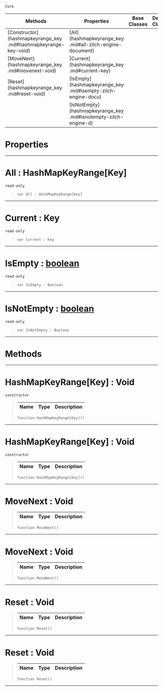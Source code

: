  `Core`

|Methods|Properties|Base Classes|Derived Classes|
|---|---|---|---|
|[Constructor](hashmapkeyrange_key .md#hashmapkeyrange-key-void)|[All](hashmapkeyrange_key .md#all-zilch-engine-document)| | |
|[MoveNext](hashmapkeyrange_key .md#movenext-void)|[Current](hashmapkeyrange_key .md#current-key)| | |
|[Reset](hashmapkeyrange_key .md#reset-void)|[IsEmpty](hashmapkeyrange_key .md#isempty-zilch-engine-docu)| | |
| |[IsNotEmpty](hashmapkeyrange_key .md#isnotempty-zilch-engine-d)| | |


 #  Properties


---  
 #  All : HashMapKeyRange[Key]

 `read-only`

> 
> ```TS:Nada
> var All : HashMapKeyRange[Key]


---  
 #  Current : Key

 `read-only`

> 
> ```TS:Nada
> var Current : Key


---  
 #  IsEmpty : [boolean](boolean.md)

 `read-only`

> 
> ```TS:Nada
> var IsEmpty : Boolean


---  
 #  IsNotEmpty : [boolean](boolean.md)

 `read-only`

> 
> ```TS:Nada
> var IsNotEmpty : Boolean


---  
 #  Methods


---  
 #  HashMapKeyRange[Key] : Void

 `constructor`

> 
> |Name|Type|Description|
> |---|---|---|
> ```TS:Nada
> function HashMapKeyRange[Key]()
> ``` 


---  
 #  HashMapKeyRange[Key] : Void

 `constructor`

> 
> |Name|Type|Description|
> |---|---|---|
> ```TS:Nada
> function HashMapKeyRange[Key]()
> ``` 


---  
 #  MoveNext : Void

> 
> |Name|Type|Description|
> |---|---|---|
> ```TS:Nada
> function MoveNext()
> ``` 


---  
 #  MoveNext : Void

> 
> |Name|Type|Description|
> |---|---|---|
> ```TS:Nada
> function MoveNext()
> ``` 


---  
 #  Reset : Void

> 
> |Name|Type|Description|
> |---|---|---|
> ```TS:Nada
> function Reset()
> ``` 


---  
 #  Reset : Void

> 
> |Name|Type|Description|
> |---|---|---|
> ```TS:Nada
> function Reset()
> ``` 


---  
 

 